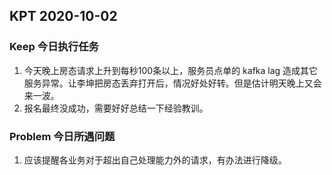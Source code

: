 ## KPT 2020-10-02

### Keep 今日执行任务

1. 今天晚上房态请求上升到每秒100条以上，服务员点单的 kafka lag 造成其它服务异常。让李坤把房态丢弃打开后，情况好处好转。但是估计明天晚上又会来一波。
2. 报名最终没成功，需要好好总结一下经验教训。

### Problem 今日所遇问题

1. 应该提醒各业务对于超出自己处理能力外的请求，有办法进行降级。 


